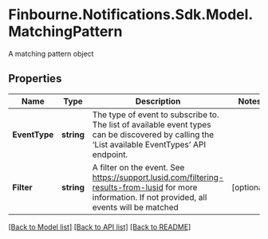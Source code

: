 # Finbourne.Notifications.Sdk.Model.MatchingPattern
A matching pattern object

## Properties

Name | Type | Description | Notes
------------ | ------------- | ------------- | -------------
**EventType** | **string** | The type of event to subscribe to. The list of available event types can be discovered  by calling the ‘List available EventTypes’ API endpoint. | 
**Filter** | **string** | A filter on the event. See https://support.lusid.com/filtering-results-from-lusid for more information. If not provided, all events will be matched | [optional] 

[[Back to Model list]](../README.md#documentation-for-models) [[Back to API list]](../README.md#documentation-for-api-endpoints) [[Back to README]](../README.md)

